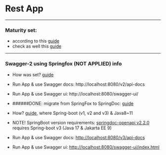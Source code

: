 # Rest App

---
### Maturity set:
 - according to this [guide](https://blog.restcase.com/4-maturity-levels-of-rest-api-design/) 
 - check as well this [guide](https://martinfowler.com/articles/richardsonMaturityModel.html) 

---
### Swagger-2 using Springfox (NOT APPLIED) info
- How was set? [guide](https://www.baeldung.com/swagger-2-documentation-for-spring-rest-api)
- Run App & use Swagger docs: http://localhost:8080/v2/api-docs
- Run App & use Swagger ui: http://localhost:8080/swagger-ui/

- ######DONE: migrate from SpringFox to SpringDoc: [guide](https://springdoc.org/#migrating-from-springfox)
- How? [guide](https://springdoc.org/v1/), where Spring-boot (v1, v2 and v3) & Java8~11
- NOTE! SpringBoot version requirements: [springdoc-openapi v2.2.0](https://springdoc.org/#getting-started) requires Spring-boot v3 (Java 17 & Jakarta EE 9)
- Run App & use Swagger docs: [http://localhost:8080/v3/api-docs](http://localhost:8080/v3/api-docs)
- Run App & use Swagger ui: [http://localhost:8080/swagger-ui/index.html](http://localhost:8080/swagger-ui/index.html)
